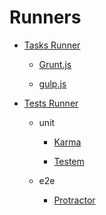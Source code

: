 # Runners

* [Tasks Runner](task)

  * [Grunt.js](task/grunt)

  * [gulp.js](task/gulp)


* [Tests Runner](test)

  * unit

    * [Karma](test/karma)

    * [Testem](test/testem)

  * e2e

    * [Protractor](test/protractor)
